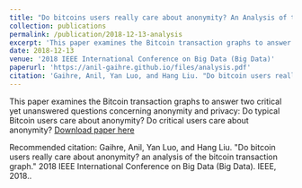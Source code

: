 ```yaml
---
title: "Do bitcoins users really care about anonymity? An Analysis of the Bitcoin Transaction Graph"
collection: publications
permalink: /publication/2018-12-13-analysis
excerpt: 'This paper examines the Bitcoin transaction graphs to answer two critical yet unanswered questions concerning anonymity and privacy: Do typical Bitcoin users care about anonymity? Do critical users care about anonymity?'
date: 2018-12-13
venue: '2018 IEEE International Conference on Big Data (Big Data)'
paperurl: 'https://anil-gaihre.github.io/files/analysis.pdf'
citation: 'Gaihre, Anil, Yan Luo, and Hang Liu. "Do bitcoin users really care about anonymity? an analysis of the bitcoin transaction graph." 2018 IEEE International Conference on Big Data (Big Data). IEEE, 2018.'
---
```

This paper examines the Bitcoin transaction graphs to answer two critical yet unanswered questions concerning anonymity and privacy: Do typical Bitcoin users care about anonymity? Do critical users care about anonymity?
[Download paper here](https://anil-gaihre.github.io/files/anonymity.pdf)

Recommended citation: Gaihre, Anil, Yan Luo, and Hang Liu. "Do bitcoin users really care about anonymity? an analysis of the bitcoin transaction graph." 2018 IEEE International Conference on Big Data (Big Data). IEEE, 2018..
